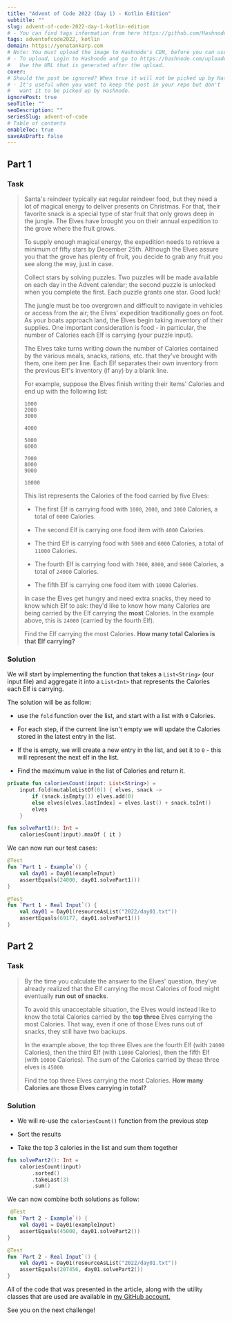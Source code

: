 ```yaml
---
title: "Advent of Code 2022 (Day 1) - Kotlin Edition"
subtitle: ""
slug: advent-of-code-2022-day-1-kotlin-edition
# - You can find tags information from here https://github.com/Hashnode/support/blob/main/misc/tags.json
tags: adventofcode2022, kotlin 
domain: https://yonatankarp.com
# Note: You must upload the image to Hashnode's CDN, before you can use it here.
# - To upload, Login to Hashnode and go to https://hashnode.com/uploader
#   Use the URL that is generated after the upload.
cover: 
# Should the post be ignored? When true it will not be picked up by Hashnode.
# - It's useful when you want to keep the post in your repo but don't
#   want it to be picked up by Hashnode.
ignorePost: true
seoTitle: ""
seoDescription: ""
seriesSlug: advent-of-code
# Table of contents
enableToc: true
saveAsDraft: false
---
```


## Part 1

### Task

> Santa's reindeer typically eat regular reindeer food, but they need a lot of magical energy to deliver presents on Christmas. For that, their favorite snack is a special type of star fruit that only grows deep in the jungle. The Elves have brought you on their annual expedition to the grove where the fruit grows.
> 
> To supply enough magical energy, the expedition needs to retrieve a minimum of fifty stars by December 25th. Although the Elves assure you that the grove has plenty of fruit, you decide to grab any fruit you see along the way, just in case.
> 
> Collect stars by solving puzzles. Two puzzles will be made available on each day in the Advent calendar; the second puzzle is unlocked when you complete the first. Each puzzle grants one star. Good luck!
> 
> The jungle must be too overgrown and difficult to navigate in vehicles or access from the air; the Elves' expedition traditionally goes on foot. As your boats approach land, the Elves begin taking inventory of their supplies. One important consideration is food - in particular, the number of Calories each Elf is carrying (your puzzle input).
> 
> The Elves take turns writing down the number of Calories contained by the various meals, snacks, rations, etc. that they've brought with them, one item per line. Each Elf separates their own inventory from the previous Elf's inventory (if any) by a blank line.
> 
> For example, suppose the Elves finish writing their items' Calories and end up with the following list:
> 
> ```text
> 1000
> 2000
> 3000
> 
> 4000
> 
> 5000
> 6000
> 
> 7000
> 8000
> 9000
> 
> 10000
> ```
> 
> This list represents the Calories of the food carried by five Elves:
> 
> *   The first Elf is carrying food with `1000`, `2000`, and `3000` Calories, a total of `6000` Calories.
>     
> *   The second Elf is carrying one food item with `4000` Calories.
>     
> *   The third Elf is carrying food with `5000` and `6000` Calories, a total of `11000` Calories.
>     
> *   The fourth Elf is carrying food with `7000`, `8000`, and `9000` Calories, a total of `24000` Calories.
>     
> *   The fifth Elf is carrying one food item with `10000` Calories.
>     
> 
> In case the Elves get hungry and need extra snacks, they need to know which Elf to ask: they'd like to know how many Calories are being carried by the Elf carrying the **most** Calories. In the example above, this is `24000` (carried by the fourth Elf).
> 
> Find the Elf carrying the most Calories. **How many total Calories is that Elf carrying?**

### Solution

We will start by implementing the function that takes a `List<String>` (our input file) and aggregate it into a `List<Int>` that represents the Calories each Elf is carrying.

The solution will be as follow:

*   use the `fold` function over the list, and start with a list with `0` Calories.
    
*   For each step, if the current line isn't empty we will update the Calories stored in the latest entry in the list.
    
*   If the is empty, we will create a new entry in the list, and set it to `0` - this will represent the next elf in the list.
    
*   Find the maximum value in the list of Calories and return it.
    

```kotlin
private fun caloriesCount(input: List<String>) =
    input.fold(mutableListOf(0)) { elves, snack ->
        if (snack.isEmpty()) elves.add(0)
        else elves[elves.lastIndex] = elves.last() + snack.toInt()
        elves
    }

fun solvePart1(): Int =
    caloriesCount(input).maxOf { it }
```

We can now run our test cases:

```kotlin
@Test
fun `Part 1 - Example`() {
    val day01 = Day01(exampleInput)
    assertEquals(24000, day01.solvePart1())
}

@Test
fun `Part 1 - Real Input`() {
    val day01 = Day01(resourceAsList("2022/day01.txt"))
    assertEquals(69177, day01.solvePart1())
}
```

## Part 2

### Task

> By the time you calculate the answer to the Elves' question, they've already realized that the Elf carrying the most Calories of food might eventually **run out of snacks**.
> 
> To avoid this unacceptable situation, the Elves would instead like to know the total Calories carried by the **top three** Elves carrying the most Calories. That way, even if one of those Elves runs out of snacks, they still have two backups.
> 
> In the example above, the top three Elves are the fourth Elf (with `24000` Calories), then the third Elf (with `11000` Calories), then the fifth Elf (with `10000` Calories). The sum of the Calories carried by these three elves is `45000`.
> 
> Find the top three Elves carrying the most Calories. **How many Calories are those Elves carrying in total?**

### Solution

*   We will re-use the `caloriesCount()` function from the previous step
    
*   Sort the results
    
*   Take the top 3 calories in the list and sum them together
    

```kotlin
fun solvePart2(): Int =
    caloriesCount(input)
        .sorted()
        .takeLast(3)
        .sum()
```

We can now combine both solutions as follow:

```kotlin
 @Test
fun `Part 2 - Example`() {
    val day01 = Day01(exampleInput)
    assertEquals(45000, day01.solvePart2())
}

@Test
fun `Part 2 - Real Input`() {
    val day01 = Day01(resourceAsList("2022/day01.txt"))
    assertEquals(207456, day01.solvePart2())
}
```

All of the code that was presented in the article, along with the utility classes that are used are available in [my GitHub account.](https://github.com/yonatankarp/advent-of-code)

See you on the next challenge!
